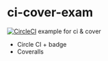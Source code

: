 # ci-cover-exam
[![CircleCI](https://circleci.com/gh/wangtao9/ci-cover-exam.svg?style=svg)](https://circleci.com/gh/wangtao9/ci-cover-exam)
example for ci &amp; cover
- Circle CI + badge
- Coveralls
